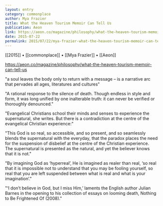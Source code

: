 ```yaml
---
layout: entry
category: commonplace
author: Mya Frazier
title: What the Heaven Tourism Memoir Can Tell Us
publication: Aeon
link: https://aeon.co/magazine/philosophy/what-the-heaven-tourism-memoir-can-tell-us
date: 2015-07-22
permalink: 2015/07/22/mya-frazier-what-the-heaven-tourism-memoir-can-tell-us
---
```


[[2015]] • [[commonplace]] • [[Mya Frazier]] • [[Aeon]] 

https://aeon.co/magazine/philosophy/what-the-heaven-tourism-memoir-can-tell-us

"a soul leaves the body only to return with a message – is a narrative arc that pervades all ages, literatures and cultures"
 
"A rational response to the silence of death. Though endless in style and form, it was long unified by one inalterable truth: it can never be verified or thoroughly denounced."
 
"Evangelical Christians school their minds and senses to experience the supernatural, she writes. But there is a contradiction at the centre of the evangelical Christian experience:"

"This God is so real, so accessible, and so present, and so seamlessly blends the supernatural with the everyday, that the paradox places the need for the suspension of disbelief at the centre of the Christian experience. The supernatural is presented as the natural, and yet the believer knows that it is not."

"By imagining God as ‘hyperreal’, He is imagined as realer than real, ‘so real that it is impossible not to understand that you may be fooling yourself, so real that you are left suspended between what is real and what is your imagination’."

"‘I don’t believe in God, but I miss Him,’ laments the English author Julian Barnes in the opening to his collection of essays on looming death, Nothing to Be Frightened Of (2008)."
